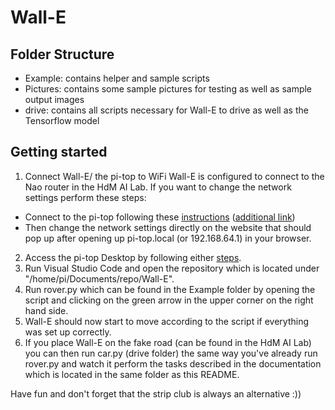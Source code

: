 # Wall-E

## Folder Structure
- Example: contains helper and sample scripts
- Pictures: contains some sample pictures for testing as well as sample output images
- drive: contains all scripts necessary for Wall-E to drive as well as the Tensorflow model

## Getting started
1. Connect Wall-E/ the pi-top to WiFi
Wall-E is configured to connect to the Nao router in the HdM AI Lab.
If you want to change the network settings perform these steps:
  * Connect to the pi-top following these [instructions](https://knowledgebase.pi-top.com/knowledge/wifi-access-point "Connect to your pi-top") ([additional link](https://www.pi-top.com/start/ap-connection "Change network settings"))
  * Then change the network settings directly on the website that should pop up after opening up pi-top.local (or 192.168.64.1) in your browser.
2. Access the pi-top Desktop by following either [steps](https://www.pi-top.com/start/getting-started-page23?hsCtaTracking=4a97a9b7-7ac7-48a5-a6dd-52b923a5e7c7%7C10d7fe60-a434-4cc4-b212-fe1340b101f3 "Open up pi-top Desktop").
3. Run Visual Studio Code and open the repository which is located under "/home/pi/Documents/repo/Wall-E".
4. Run rover.py which can be found in the Example folder by opening the script and clicking on the green arrow in the upper corner on the right hand side.
5. Wall-E should now start to move according to the script if everything was set up correctly.
6. If you place Wall-E on the fake road (can be found in the HdM AI Lab) you can then run car.py (drive folder) the same way you've already run rover.py and watch it perform the tasks described in the documentation which is located in the same folder as this README.

Have fun and don't forget that the strip club is always an alternative :))

